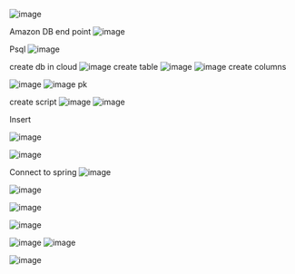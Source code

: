 ![image](https://github.com/user-attachments/assets/258105eb-0418-4c43-9af9-48f2d606fc5d)


Amazon DB end point
![image](https://github.com/user-attachments/assets/7b471665-c867-4e02-82e4-7912bf6c4b5a)

Psql
![image](https://github.com/user-attachments/assets/b9add225-e221-4496-9feb-1c072eedb155)


create db in cloud
![image](https://github.com/user-attachments/assets/878a5568-5017-4fa8-a3e2-16f4580f2bc6)
create table
![image](https://github.com/user-attachments/assets/731798e4-cd52-4f06-b3a9-6f00a6a07eea)
![image](https://github.com/user-attachments/assets/37f58a4e-292f-4d81-bf8a-c42fa0c424d4)
create columns 

![image](https://github.com/user-attachments/assets/eaf8bd28-3d5b-435b-a9d7-b13c1e75f9b0)
![image](https://github.com/user-attachments/assets/f48782d7-a18c-4e1b-b1aa-c0f3bf0e2811)  pk

create script 
![image](https://github.com/user-attachments/assets/bf27dd43-d1c7-4da2-bf5e-34a22d29b20e)
![image](https://github.com/user-attachments/assets/8e8be471-fb71-4897-a965-e0869666cee0)

Insert

![image](https://github.com/user-attachments/assets/dd77e4be-abcf-4bc9-b69a-af9092b93f8f)

![image](https://github.com/user-attachments/assets/f07f260b-0b5a-4636-9a42-cb4cb9fd4103)


Connect to spring
![image](https://github.com/user-attachments/assets/2321b216-c4b7-4003-9cc2-41a4ea917f99)

![image](https://github.com/user-attachments/assets/a657517b-c002-4ed4-9b30-4567dae23f6b)

![image](https://github.com/user-attachments/assets/ebd560fd-8589-4c09-8bca-c3950625b3d1)

![image](https://github.com/user-attachments/assets/016d62b6-7acc-49bd-a0c3-7da78f13973d)

![image](https://github.com/user-attachments/assets/00e82f20-c3b5-4c84-9cdf-f73c3bb82e3f)
![image](https://github.com/user-attachments/assets/7b14dd4c-5b8e-4b21-b530-871d059ed677)

![image](https://github.com/user-attachments/assets/733ae8e9-dc29-41bd-99d6-55275f8dcc81)



